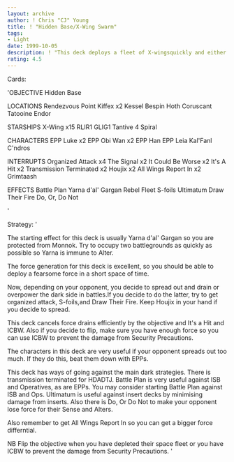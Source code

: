 ```yaml
---
layout: archive
author: ! Chris "CJ" Young
title: ! "Hidden Base/X-Wing Swarm"
tags:
- Light
date: 1999-10-05
description: ! "This deck deploys a fleet of X-wingsquickly and either outdrains oroverpowers the opponent in battles, towin the game."
rating: 4.5
---
```

Cards: 

'OBJECTIVE
Hidden Base

LOCATIONS
Rendezvous Point
Kiffex x2
Kessel
Bespin
Hoth
Coruscant
Tatooine
Endor

STARSHIPS
X-Wing x15
RLIR1
GLIG1
Tantive 4
Spiral

CHARACTERS
EPP Luke x2
EPP Obi Wan x2
EPP Han
EPP Leia
Kal'Fanl C'ndros

INTERRUPTS
Organized Attack x4
The Signal x2
It Could Be Worse x2
It's A Hit x2
Transmission Terminated x2
Houjix x2
All Wings Report In x2
Grimtaash

EFFECTS
Battle Plan
Yarna d'al' Gargan
Rebel Fleet
S-foils
Ultimatum
Draw Their Fire
Do, Or, Do Not

'

Strategy: '

The starting effect for this deck is usually
Yarna d'al' Gargan so you are protected from
Monnok. Try to occupy two battlegrounds as
quickly as possible so Yarna is immune to Alter.

The force generation for this deck is excellent,
so you should be able to deploy a fearsome force
in a short space of time.

Now, depending on your opponent, you decide to
spread out and drain or overpower the dark side
in battles.If you decide to do the latter, try
to get organized attack, S-foils,and Draw Their Fire.
Keep Houjix in your hand if you decide to spread.

This deck cancels force drains efficiently by
the objective and It's a Hit and ICBW. Also
if you decide to flip, make sure you have enough
force so you can use ICBW to prevent the damage
from Security Precautions.

The characters in this deck are very useful if your
opponent spreads out too much. If they do this,
beat them down with EPPs.

This deck has ways of going against the main dark
strategies. There is transmission terminated for
HDADTJ. Battle Plan is very useful against ISB and
Operatives, as are EPPs. You may consider starting
Battle Plan against ISB and Ops. Ultimatum is
useful against insert decks by minimising damage from
inserts. Also there is Do, Or Do Not to make your
opponent lose force for their Sense and Alters.

Also remember to get All Wings Report In so you
can get a bigger force differntial.

NB Flip the objective when you have depleted their
space fleet or you have ICBW to prevent the damage
from Security Precautions.   '